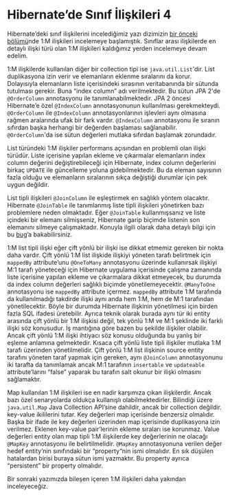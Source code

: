 # Hibernate’de Sınıf İlişkileri 4

Hibernate’deki sınıf ilişkilerini incelediğimiz yazı dizimizin [bir önceki bölümü](http://www.kenansevindik.com/hibernatede-sinif-iliskileri-3/)nde 
1:M ilişkileri incelemeye başlamıştık. Sınıflar arası ilişkilerde en detaylı ilişki türü olan 1:M ilişkileri kaldığımız 
yerden incelemeye devam edelim.

1:M ilişkilerde kullanılan diğer bir collection tipi ise `java.util.List`'dir. List duplikasyona izin verir ve elemanların 
eklenme sıralarını da korur. Dolayısıyla elemanların liste içerisindeki sırasının veritabanında bir sütunda tutulması 
gerekir. Buna “index column” adı verilmektedir. Bu sütun JPA 2'de `@OrderColumn` annotasyonu ile tanımlanabilmektedir. 
JPA 2 öncesi Hibernate’e özel `@IndexColumn` annotasyonunun kullanılması gerekmekteydi. `@OrderColumn` ile `@IndexColumn` 
annotasyonlarının işlevleri aynı olmasına rağmen aralarında ufak bir fark vardır. `@IndexColumn` annotasyonu ile sıranın 
sıfırdan başka herhangi bir değerden başlaması sağlanabilir. `@OrderColumn`'da ise sütun değerleri mutlaka sıfırdan 
başlamak zorundadır.

List türündeki 1:M ilişkiler performans açısından en problemli olan ilişki türüdür. Liste içerisine yapılan ekleme ve 
çıkarmalar elemanların index column değerini değiştirebileceği için Hibernate, index column değerlerini birkaç `UPDATE` 
ile güncelleme yoluna gidebilmektedir. Bu da eleman sayısının fazla olduğu ve elemanların sıralarının sıkça değiştiği 
durumlar için pek uygun değildir.

List tipli ilişkileri `@JoinColumn` ile eşleştirmek en sağlıklı yöntem olacaktır. Hibernate `@JoinTable` ile tanımlanmış 
liste tipli ilişkileri yönetirken bazı problemlere neden olmaktadır. Eğer `@JoinTable` kullanmışsanız ve liste içindeki 
bir elemanı silmişseniz, Hibernate garip biçimde listenin son elemanını silmeye çalışmaktadır. Konuyla ilgili olarak daha 
detaylı bilgi için bu [bug](https://hibernate.atlassian.net/browse/HHH-5694)’a bakabilirsiniz.

1:M list tipli ilişki eğer çift yönlü bir ilişki ise dikkat etmemiz gereken bir nokta daha vardır. Çift yönlü 1:M list 
ilişkide ilişkiyi yöneten tarafı belirtmek için `mappedBy` attribute’unu `@OneToMany` annotasyonu üzerinde kullanırsak 
ilişkiyi M:1 tarafı yöneteceği için Hibernate uygulama içerisinde çalışma zamanında liste içerisine yapılan ekleme ve 
çıkarmalara dikkat etmeyecek, bu durumda da index column değerleri sağlıklı biçimde yönetilemeyecektir. `@ManyToOne` 
annotasyonu ise `mappedBy` attribute içermez. `mappedBy` attribute 1:M tarafında da kullanılmadığı takdirde ilişki aynı 
anda hem 1:M, hem de M:1 tarafından yönetilecektir. Böyle bir durumda Hibernate ilişkinin yönetilmesi için birden fazla 
SQL ifadesi üretebilir. Ayrıca teknik olarak burada aynı tür iki entity arasında çift yönlü bir 1:M ilişkisi değil, tek 
yönlü 1:M ve M:1 şeklinde iki farklı ilişki söz konusudur. İş mantığına göre bazen bu şekilde ilişkiler olabilir. Ancak 
çift yönlü 1:M ilişki ihtiyacı söz konusu olduğunda bu yanlış bir eşleme anlamına gelmektedir. Kısaca çift yönlü liste 
tipli ilişkiler mutlaka 1:M tarafı üzerinden yönetilmelidir. Çift yönlü 1:M list ilişkinin source entity tarafını yöneten 
taraf yapmak için gereken, aynı `@JoinColumn` annotasyonunu iki tarafta da tanımlamak ancak M:1 tarafının `insertable` 
ve `updateable` attribute’larını “false” yaparak bu tarafın salt okunur bir ilişki olmasını sağlamaktır.

Map kullanılan 1:M ilişkileri ise en nadir karşımıza çıkan ilişkilerdir. Ancak bazı özel senaryolarda oldukça kullanışlı 
olabilmektedirler. Bilindiği üzere `java.util.Map` Java Collection API’sine dahildir, ancak bir collection değildir. 
key-value ikililerini tutar. Key değerleri map içerisinde benzersiz olmalıdır. Başka bir ifade ile key değerleri 
üzerinden map içerisinde duplikasyona izin verilmez. Eklenen key-value pair’lerinin ekleme sıraları ise korunmaz. Value 
değerleri entity olan map tipli 1:M ilişkilerde key değerlerinin ne olacağı `@MapKey` annotasyonu ile belirtilmelidir. 
`@MapKey` annotasyonuna verilen değer hedef entity’nin sınıfındaki bir “property“nin ismi olmalıdır. En sık düşülen 
hatalardan birisi buraya sütun ismi yazmaktır. Bu property ayrıca “persistent” bir property olmalıdır.

Bir sonraki yazımızda bileşen içeren 1:M ilişkileri daha yakından inceleyeceğiz.
